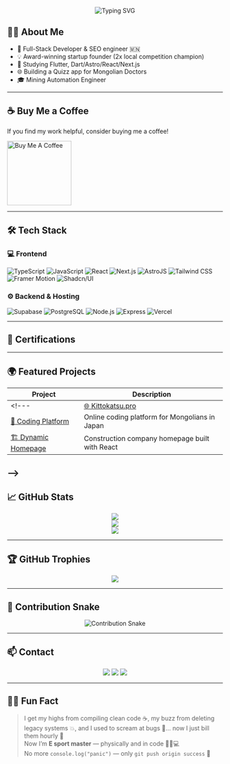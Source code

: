 <!-- Typing animation -->
<p align="center">
  <img 
    src="https://readme-typing-svg.demolab.com?font=FUbuntu+Mono&size=38&pause=100&color=F78C6B&center=true&vCenter=true&width=440&lines=Hi+I'm+Baljir!;Full-Stack+Developer;JLPT+N2+Certified;Deploying+for+Japan](https://readme-typing-svg.herokuapp.com?font=Fira+Code&weight=800&size=32&pause=1000&color=00897B&center=true&vCenter=true&width=435&height=150&lines=%F0%9F%91%8BI'm+Sainbayar;Full-Stack+Developer"
    alt="Typing SVG"
  />
</p>

## 👨‍💻 About Me

- 💼 Full-Stack Developer & SEO engineer 🇲🇳  
- 💡 Award-winning startup founder (2x local competition champion)
- 🌱 Studying Flutter, Dart/Astro/React/Next.js  
- 🌐 Building a Quizz app for Mongolian Doctors  
- 🎓 Mining Automation Engineer

---

## ☕ Buy Me a Coffee

If you find my work helpful, consider buying me a coffee!

<p align="left">
  <a href="https://buymeacoffee.com/sainaadotnett" target="_blank">
    <img 
      src="https://cdn.buymeacoffee.com/buttons/v2/default-yellow.png" 
      alt="Buy Me A Coffee" 
      width="150"
    />
  </a>
</p>

---

## 🛠️ Tech Stack

### 💻 Frontend

![TypeScript](https://img.shields.io/badge/TypeScript-3178C6?style=for-the-badge&logo=typescript&logoColor=white)
![JavaScript](https://img.shields.io/badge/JavaScript-F7DF1E?style=for-the-badge&logo=javascript&logoColor=black)
![React](https://img.shields.io/badge/React-20232A?style=for-the-badge&logo=react&logoColor=61DAFB)
![Next.js](https://img.shields.io/badge/Next.js-000000?style=for-the-badge&logo=next.js&logoColor=white)
![AstroJS](https://img.shields.io/badge/AstroJS-Static%20Site%20Builder-ff5a1f?style=for-the-badge&logo=astro&logoColor=white)
![Tailwind CSS](https://img.shields.io/badge/TailwindCSS-06B6D4?style=for-the-badge&logo=tailwindcss&logoColor=white)
![Framer Motion](https://img.shields.io/badge/Framer%20Motion-black?style=for-the-badge&logo=framer)
![Shadcn/UI](https://img.shields.io/badge/Shadcn%2FUI-Component%20Library-ef4444?style=for-the-badge)

### ⚙️ Backend & Hosting

![Supabase](https://img.shields.io/badge/Supabase-3ECF8E?style=for-the-badge&logo=supabase&logoColor=white)
![PostgreSQL](https://img.shields.io/badge/PostgreSQL-336791?style=for-the-badge&logo=postgresql&logoColor=white)
![Node.js](https://img.shields.io/badge/Node.js-339933?style=for-the-badge&logo=node.js&logoColor=white)
![Express](https://img.shields.io/badge/Express.js-000000?style=for-the-badge&logo=express&logoColor=white)
![Vercel](https://img.shields.io/badge/Vercel-000000?style=for-the-badge&logo=vercel&logoColor=white)

---

## 🏅 Certifications



---

## 🌍 Featured Projects

| Project | Description |
|--------|-------------|
<!--- | [🌐 Kittokatsu.pro](https://kittokatsu.pro) | JLPT N1/N2 vocabulary learning for Mongolian speakers |
| [🧠 Coding Platform](https://hellobraincode.com) | Online coding platform for Mongolians in Japan |
| [🏗 Dynamic Homepage](https://baljir0901.github.io/homies-website/) | Construction company homepage built with React |
--> 
---

## 📈 GitHub Stats

<p align="center">
  <img src="https://github-readme-stats.vercel.app/api?username=MonDroids&show_icons=true&theme=tokyonight" />
  <br/>
  <img src="https://github-readme-stats.vercel.app/api/top-langs/?username=MonDroids&layout=compact&theme=tokyonight" />
  <br/>
  <img src="https://github-readme-streak-stats.herokuapp.com/?user=MonDroids&theme=tokyonight" />
</p>

---

## 🏆 GitHub Trophies

<p align="center">
  <img src="https://github-profile-trophy.vercel.app/?username=MonDroids&theme=onedark&column=6" />
</p>

---

## 🐍 Contribution Snake

<p align="center">
  <img src="https://raw.githubusercontent.com/MonDroids/MonDroids/output/github-contribution-grid-snake-dark.svg" alt="Contribution Snake" />
</p>

---

## 📫 Contact

<p align="center">
  <a href="https://www.youtube.com/@SainaaDotNet"><img src="https://img.shields.io/badge/YouTube-Kittokatsu-red?style=for-the-badge&logo=youtube&logoColor=white" /></a>
  <a href="https://sainaa.net"><img src="https://img.shields.io/badge/Website-sainaa.net-lightgrey?style=for-the-badge&logo=google-chrome&logoColor=white" /></a>
  <a href="mailto:sainaa.threats@gmail.com"><img src="https://img.shields.io/badge/Email-Contact-blue?style=for-the-badge&logo=gmail&logoColor=white" /></a>
</p>

---

## 🤹‍♂️ Fun Fact

> I get my highs from compiling clean code ☕, my buzz from deleting legacy systems 💥, and I used to scream at bugs 🐛... now I just bill them hourly 💸  
> Now I’m **E sport master** — physically and in code 🏃‍♂️💻  
> No more `console.log("panic")` — only `git push origin success` 🚀
